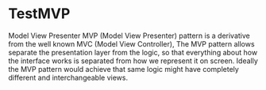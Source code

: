 # TestMVP
Model View Presenter
MVP (Model View Presenter) pattern is a derivative from the well known MVC (Model View Controller), The MVP pattern allows separate the presentation layer from the logic, so that everything about how the interface works is separated from how we represent it on screen. Ideally the MVP pattern would achieve that same logic might have completely different and interchangeable views.
